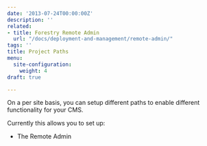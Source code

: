 ```yaml
---
date: '2013-07-24T00:00:00Z'
description: ''
related:
- title: Forestry Remote Admin
  url: "/docs/deployment-and-management/remote-admin/"
tags: ''
title: Project Paths
menu:
  site-configuration:
    weight: 4
draft: true

---
```

On a per site basis, you can setup different paths to enable different functionality for your CMS.

Currently this allows you to set up:
* The Remote Admin
